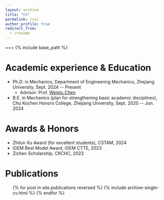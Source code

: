 ```yaml
---
layout: archive
title: "CV"
permalink: /cv/
author_profile: true
redirect_from:
  - /resume
---
```

===
{% include base_path %}

Academic experience & Education
======
* Ph.D. in Mechanics, Department of Engineering Mechanics, Zhejiang University, Sept. 2024 -- Present
  * Advisor: Prof. [Weiqiu Chen](https://person.zju.edu.cn/GB?fulltext=%E9%99%88%E4%BC%9F%E7%90%83)
* B.E. in Mechanics (plan for strengthening basic academic disciplines), Chu Kochen Honors College, Zhejiang University, Sept. 2020 -- Jun. 2024

<!--Work experience
======
* Spring 2024: Academic Pages Collaborator
  * GitHub University
  * Duties includes: Updates and improvements to template
  * Supervisor: The Users

* Fall 2015: Research Assistant
  * GitHub University
  * Duties included: Merging pull requests
  * Supervisor: Professor Hub

* Summer 2015: Research Assistant
  * GitHub University
  * Duties included: Tagging issues
  * Supervisor: Professor Git
-->

Awards & Honors
======
* Zhilun Xu Award (for excellent students), CSTAM, 2024
* iGEM Best Model Award, iGEM CTTE, 2023
* Zichen Scholarship, CKCHC, 2023

Publications
======
  <ul>{% for post in site.publications reversed %}
    {% include archive-single-cv.html %}
  {% endfor %}</ul>
  
<!-- Talks
======
  <ul>{% for post in site.talks reversed %}
    {% include archive-single-talk-cv.html  %}
  {% endfor %}</ul>
  
Teaching
======
  <ul>{% for post in site.teaching reversed %}
    {% include archive-single-cv.html %}
  {% endfor %}</ul>
  -->
